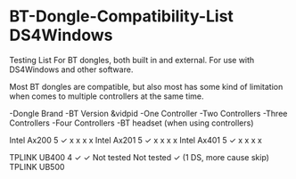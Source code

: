 # BT-Dongle-Compatibility-List DS4Windows

Testing List For BT dongles, both built in and external. For use with DS4Windows and other software.

Most BT dongles are compatible, but also most has some kind of limitation when comes to multiple controllers at the same time.




-Dongle Brand     -BT Version &vidpid       -One Controller       -Two Controllers        -Three Controllers        -Four Controllers       -BT headset (when using controllers)

Intel Ax200         5                          ✓                   x                         x                        x                        x
Intel Ax201         5                          ✓                   x                         x                        x                        x
Intel Ax401         5                          ✓                   x                         x                        x                        x



TPLINK UB400        4                          ✓                   ✓                       Not tested              Not tested                ✓ (1 DS, more cause skip)
TPLINK UB500 

